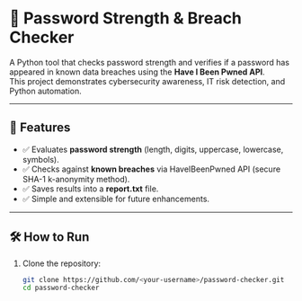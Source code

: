 # 🔐 Password Strength & Breach Checker

A Python tool that checks password strength and verifies if a password has appeared in known data breaches using the **Have I Been Pwned API**.  
This project demonstrates cybersecurity awareness, IT risk detection, and Python automation.

---

## 📌 Features
- ✅ Evaluates **password strength** (length, digits, uppercase, lowercase, symbols).  
- ✅ Checks against **known breaches** via HaveIBeenPwned API (secure SHA-1 k-anonymity method).  
- ✅ Saves results into a **report.txt** file.  
- ✅ Simple and extensible for future enhancements.  

---

## 🛠️ How to Run

1. Clone the repository:
   ```bash
   git clone https://github.com/<your-username>/password-checker.git
   cd password-checker
